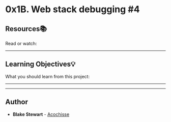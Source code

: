 # 0x1B. Web stack debugging #4

## Resources:books:
Read or watch:

---
## Learning Objectives:bulb:
What you should learn from this project:

---
---

## Author
* **Blake Stewart** - [Acochisse](https://github.com/acochisse)